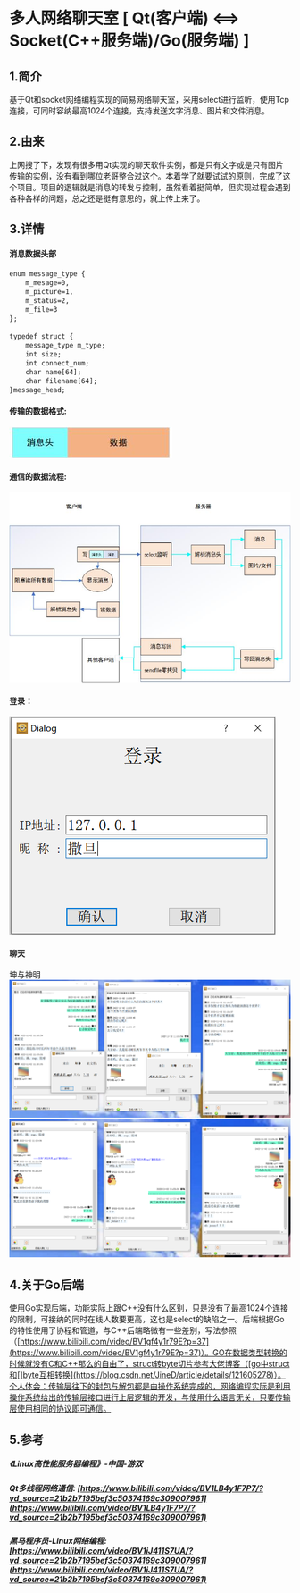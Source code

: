 
# 多人网络聊天室 [ Qt(客户端) <==>  Socket(C++服务端)/Go(服务端) ]
## 1.简介
基于Qt和socket网络编程实现的简易网络聊天室，采用select进行监听，使用Tcp连接，可同时容纳最高1024个连接，支持发送文字消息、图片和文件消息。
## 2.由来
上网搜了下，发现有很多用Qt实现的聊天软件实例，都是只有文字或是只有图片传输的实例，没有看到哪位老哥整合过这个。本着学了就要试试的原则，完成了这个项目。项目的逻辑就是消息的转发与控制，虽然看着挺简单，但实现过程会遇到各种各样的问题，总之还是挺有意思的，就上传上来了。
## 3.详情
#### 消息数据头部
```
enum message_type {
    m_mesage=0,
    m_picture=1,
    m_status=2,
    m_file=3
};

typedef struct {
    message_type m_type;
    int size;
    int connect_num;
    char name[64];
    char filename[64];
}message_head;
```
#### 传输的数据格式:
![](https://github.com/k5stray/ChatRoom/blob/main/image/%E6%95%B0%E6%8D%AE%E6%A0%BC%E5%BC%8F.jpg)

#### 通信的数据流程:
![](https://github.com/k5stray/ChatRoom/blob/main/image/cs2.jpg)

#### 登录：
![](https://github.com/k5stray/ChatRoom/blob/main/image/%E7%99%BB%E5%BD%95.png)

#### 聊天
坤与神明
![](https://github.com/k5stray/ChatRoom/blob/main/image/chat1.png)
![](https://github.com/k5stray/ChatRoom/blob/main/image/chat2.png)

## 4.关于Go后端
使用Go实现后端，功能实际上跟C++没有什么区别，只是没有了最高1024个连接的限制，可接纳的同时在线人数要更高，这也是select的缺陷之一。后端根据Go的特性使用了协程和管道，与C++后端略微有一些差别，写法参照（[https://www.bilibili.com/video/BV1gf4y1r79E?p=37](https://www.bilibili.com/video/BV1gf4y1r79E?p=37)）。GO在数据类型转换的时候就没有C和C++那么的自由了，struct转byte切片参考大佬博客（[go中struct和[]byte互相转换](https://blog.csdn.net/JineD/article/details/121605278)）。个人体会：传输层往下的封包与解包都是由操作系统完成的，网络编程实际是利用操作系统给出的传输层接口进行上层逻辑的开发，与使用什么语言无关，只要传输层使用相同的协议即可通信。
## 5.参考

##### 《Linux高性能服务器编程》-中国-游双
##### Qt多线程网络通信: [https://www.bilibili.com/video/BV1LB4y1F7P7/?vd_source=21b2b7195bef3c50374169c309007961](https://www.bilibili.com/video/BV1LB4y1F7P7/?vd_source=21b2b7195bef3c50374169c309007961)
##### 黑马程序员-Linux网络编程: [https://www.bilibili.com/video/BV1iJ411S7UA/?vd_source=21b2b7195bef3c50374169c309007961](https://www.bilibili.com/video/BV1iJ411S7UA/?vd_source=21b2b7195bef3c50374169c309007961)


